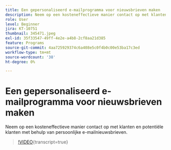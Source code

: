```yaml
---
title: Een gepersonaliseerd e-mailprogramma voor nieuwsbrieven maken
description: Neem op een kosteneffectieve manier contact op met klanten en potentiële klanten met behulp van persoonlijke e-mailnieuwsbrieven.
role: User
level: Beginner
jira: KT-10751
thumbnail: 345471.jpeg
exl-id: 35f33547-49ff-4e2e-a4b8-2cf8aa21d385
feature: Programs
source-git-commit: 4aa725929374c6a408e5c0f4b0c00e53ba17c3ed
workflow-type: tm+mt
source-wordcount: '38'
ht-degree: 0%

---
```


# Een gepersonaliseerd e-mailprogramma voor nieuwsbrieven maken

Neem op een kosteneffectieve manier contact op met klanten en potentiële klanten met behulp van persoonlijke e-mailnieuwsbrieven.

>[!VIDEO](https://video.tv.adobe.com/v/345471/?quality=12&learn=on){transcript=true}
